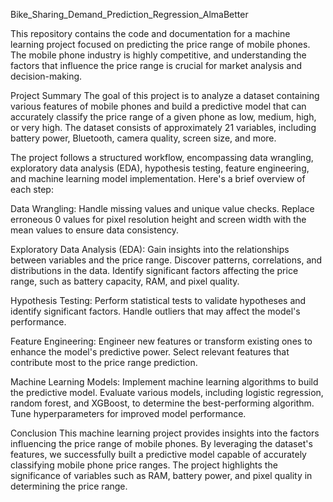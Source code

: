 Bike_Sharing_Demand_Prediction_Regression_AlmaBetter

This repository contains the code and documentation for a machine learning project focused on predicting the price range of mobile phones. The mobile phone industry is highly competitive, and understanding the factors that influence the price range is crucial for market analysis and decision-making.

Project Summary
The goal of this project is to analyze a dataset containing various features of mobile phones and build a predictive model that can accurately classify the price range of a given phone as low, medium, high, or very high. The dataset consists of approximately 21 variables, including battery power, Bluetooth, camera quality, screen size, and more.

The project follows a structured workflow, encompassing data wrangling, exploratory data analysis (EDA), hypothesis testing, feature engineering, and machine learning model implementation. Here's a brief overview of each step:

Data Wrangling: Handle missing values and unique value checks. Replace erroneous 0 values for pixel resolution height and screen width with the mean values to ensure data consistency.

Exploratory Data Analysis (EDA): Gain insights into the relationships between variables and the price range. Discover patterns, correlations, and distributions in the data. Identify significant factors affecting the price range, such as battery capacity, RAM, and pixel quality.

Hypothesis Testing: Perform statistical tests to validate hypotheses and identify significant factors. Handle outliers that may affect the model's performance.

Feature Engineering: Engineer new features or transform existing ones to enhance the model's predictive power. Select relevant features that contribute most to the price range prediction.

Machine Learning Models: Implement machine learning algorithms to build the predictive model. Evaluate various models, including logistic regression, random forest, and XGBoost, to determine the best-performing algorithm. Tune hyperparameters for improved model performance.

Conclusion
This machine learning project provides insights into the factors influencing the price range of mobile phones. By leveraging the dataset's features, we successfully built a predictive model capable of accurately classifying mobile phone price ranges. The project highlights the significance of variables such as RAM, battery power, and pixel quality in determining the price range.
